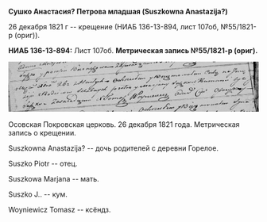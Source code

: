 **Сушко Анастасия? Петрова младшая (Suszkowna Anastazija?)**

26 декабря 1821 г -- крещение (НИАБ 136-13-894, лист 107об, №55/1821-р
(ориг)).

**НИАБ 136-13-894:** Лист 107об. **Метрическая запись №55/1821-р
(ориг).**

![](./media/d4addd84e54c715fac5a74deaef0f9c67c8a2d1a.png)

Осовская Покровская церковь. 26 декабря 1821 года. Метрическая запись о
крещении.

Suszkowna Anastazija? -- дочь родителей с деревни Горелое.

Suszko Piotr -- отец.

Suszkowa Marjana -- мать.

Suszko J.. -- кум.

Woyniewicz Tomasz -- ксёндз.

